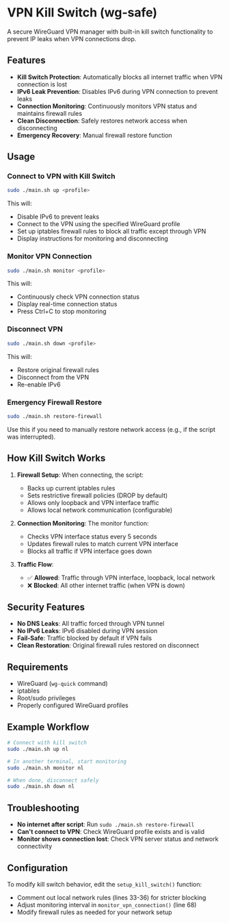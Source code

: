 # VPN Kill Switch (wg-safe)

A secure WireGuard VPN manager with built-in kill switch functionality to prevent IP leaks when VPN connections drop.

## Features

- **Kill Switch Protection**: Automatically blocks all internet traffic when VPN connection is lost
- **IPv6 Leak Prevention**: Disables IPv6 during VPN connection to prevent leaks
- **Connection Monitoring**: Continuously monitors VPN status and maintains firewall rules
- **Clean Disconnection**: Safely restores network access when disconnecting
- **Emergency Recovery**: Manual firewall restore function

## Usage

### Connect to VPN with Kill Switch
```bash
sudo ./main.sh up <profile>
```
This will:
- Disable IPv6 to prevent leaks
- Connect to the VPN using the specified WireGuard profile
- Set up iptables firewall rules to block all traffic except through VPN
- Display instructions for monitoring and disconnecting

### Monitor VPN Connection
```bash
sudo ./main.sh monitor <profile>
```
This will:
- Continuously check VPN connection status
- Display real-time connection status
- Press Ctrl+C to stop monitoring

### Disconnect VPN
```bash
sudo ./main.sh down <profile>
```
This will:
- Restore original firewall rules
- Disconnect from the VPN
- Re-enable IPv6

### Emergency Firewall Restore
```bash
sudo ./main.sh restore-firewall
```
Use this if you need to manually restore network access (e.g., if the script was interrupted).

## How Kill Switch Works

1. **Firewall Setup**: When connecting, the script:
   - Backs up current iptables rules
   - Sets restrictive firewall policies (DROP by default)
   - Allows only loopback and VPN interface traffic
   - Allows local network communication (configurable)

2. **Connection Monitoring**: The monitor function:
   - Checks VPN interface status every 5 seconds
   - Updates firewall rules to match current VPN interface
   - Blocks all traffic if VPN interface goes down

3. **Traffic Flow**:
   - ✅ **Allowed**: Traffic through VPN interface, loopback, local network
   - ❌ **Blocked**: All other internet traffic (when VPN is down)

## Security Features

- **No DNS Leaks**: All traffic forced through VPN tunnel
- **No IPv6 Leaks**: IPv6 disabled during VPN session
- **Fail-Safe**: Traffic blocked by default if VPN fails
- **Clean Restoration**: Original firewall rules restored on disconnect

## Requirements

- WireGuard (`wg-quick` command)
- iptables
- Root/sudo privileges
- Properly configured WireGuard profiles

## Example Workflow

```bash
# Connect with kill switch
sudo ./main.sh up nl

# In another terminal, start monitoring
sudo ./main.sh monitor nl

# When done, disconnect safely
sudo ./main.sh down nl
```

## Troubleshooting

- **No internet after script**: Run `sudo ./main.sh restore-firewall`
- **Can't connect to VPN**: Check WireGuard profile exists and is valid
- **Monitor shows connection lost**: Check VPN server status and network connectivity

## Configuration

To modify kill switch behavior, edit the `setup_kill_switch()` function:
- Comment out local network rules (lines 33-36) for stricter blocking
- Adjust monitoring interval in `monitor_vpn_connection()` (line 68)
- Modify firewall rules as needed for your network setup
